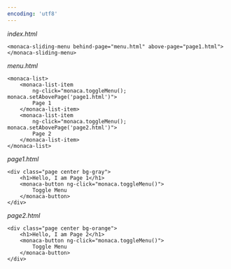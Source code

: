 ```yaml
---
encoding: 'utf8'
---
```


*index.html*

    <monaca-sliding-menu behind-page="menu.html" above-page="page1.html">
    </monaca-sliding-menu>


*menu.html*

    <monaca-list>
        <monaca-list-item 
            ng-click="monaca.toggleMenu(); monaca.setAbovePage('page1.html')">
            Page 1
        </monaca-list-item>
        <monaca-list-item 
            ng-click="monaca.toggleMenu(); monaca.setAbovePage('page2.html')">
            Page 2
        </monaca-list-item>
    </monaca-list>


*page1.html*

    <div class="page center bg-gray">
        <h1>Hello, I am Page 1</h1>
        <monaca-button ng-click="monaca.toggleMenu()">
            Toggle Menu
        </monaca-button>
    </div>


*page2.html*

    <div class="page center bg-orange">
        <h1>Hello, I am Page 2</h1>
        <monaca-button ng-click="monaca.toggleMenu()">
            Toggle Menu
        </monaca-button>    
    </div>